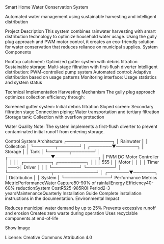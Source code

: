 Smart Home Water Conservation System

Automated water management using sustainable harvesting and intelligent distribution

Project Description
This system combines rainwater harvesting with smart distribution technology to optimize household water usage. Using the gully plug approach and PWM motor control, it creates an eco-friendly solution for water conservation that reduces reliance on municipal supplies.
System Components

Rooftop catchment: Optimized gutter system with debris filtration
Sustainable storage: Multi-stage filtration with first-flush diverter
Intelligent distribution: PWM-controlled pump system
Automated control: Adaptive distribution based on usage patterns
Monitoring interface: Usage statistics and system status

Technical Implementation
Harvesting Mechanism
The gully plug approach optimizes collection efficiency through:

Screened gutter system: Initial debris filtration
Sloped screen: Secondary filtration stage
Connection piping: Water transportation and tertiary filtration
Storage tank: Collection with overflow protection


Water Quality Note: The system implements a first-flush diverter to prevent contaminated initial runoff from entering storage.

Control System Architecture
       ┌───────────────┐
       │   Rainwater   │
       │   Collection  │
       └───────┬───────┘
               │
       ┌───────▼───────┐
       │    Storage    │
       │     Tank      │
       └───────┬───────┘
               │
┌──────────────▼──────────────┐
│    PWM DC Motor Controller  │
│                             │
│  ┌─────────┐    ┌─────────┐ │
│  │   555   │    │  Motor  │ │
│  │  Timer  │───>│ Driver  │ │
│  └─────────┘    └─────────┘ │
└──────────────┬──────────────┘
               │
       ┌───────▼───────┐
       │  Distribution │
       │    System     │
       └───────────────┘
Performance Metrics
MetricPerformanceWater Capture80-90% of rainfallEnergy Efficiency40-60% reductionSystem CostR525-985ROI Period2-3 yearsMaintenanceQuarterly
Installation Guide
Complete installation instructions in the documentation.
Environmental Impact

Reduces municipal water demand by up to 25%
Prevents excessive runoff and erosion
Creates zero waste during operation
Uses recyclable components at end-of-life

Show Image

License: Creative Commons Attribution 4.0
